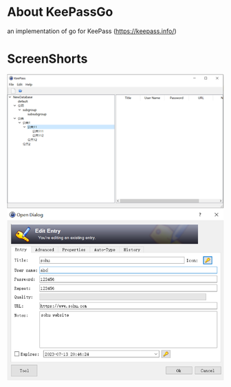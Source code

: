 # About KeePassGo
an implementation of go for KeePass (https://keepass.info/)

# ScreenShorts
<img src="screenShorts/homepage.png">
<img src="screenShorts/editEntry.png">